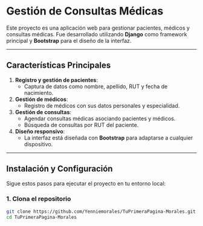 # Gestión de Consultas Médicas

Este proyecto es una aplicación web para gestionar pacientes, médicos y consultas médicas. Fue desarrollado utilizando **Django** como framework principal y **Bootstrap** para el diseño de la interfaz.

---

## Características Principales

1. **Registro y gestión de pacientes**:
   - Captura de datos como nombre, apellido, RUT y fecha de nacimiento.
2. **Gestión de médicos**:
   - Registro de médicos con sus datos personales y especialidad.
3. **Gestión de consultas**:
   - Agendar consultas médicas asociando pacientes y médicos.
   - Búsqueda de consultas por RUT del paciente.
4. **Diseño responsivo**:
   - La interfaz está diseñada con **Bootstrap** para adaptarse a cualquier dispositivo.

---

## Instalación y Configuración

Sigue estos pasos para ejecutar el proyecto en tu entorno local:

### 1. Clona el repositorio
```bash
git clone https://github.com/Yenniemorales/TuPrimeraPagina-Morales.git
cd TuPrimeraPagina-Morales
